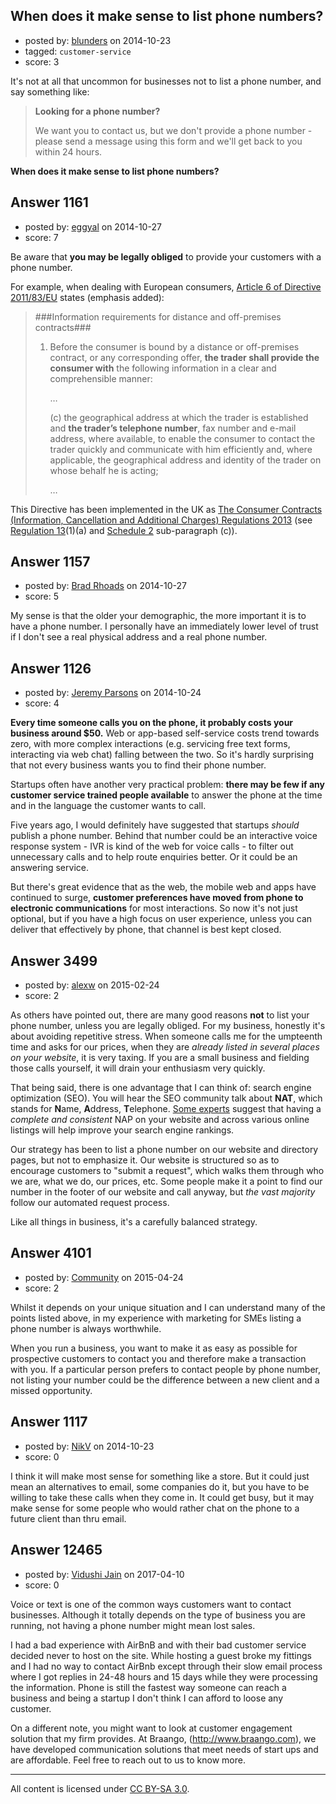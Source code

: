 ## When does it make sense to list phone numbers?

- posted by: [blunders](https://stackexchange.com/users/216182/blunders) on 2014-10-23
- tagged: `customer-service`
- score: 3

It's not at all that uncommon for businesses not to list a phone number, and say something like:

> **Looking for a phone number?**
> 
> We want you to contact us, but we don't provide a phone number -
> please send a message using this form and we'll get back to you within
> 24 hours.

**When does it make sense to list phone numbers?**


## Answer 1161

- posted by: [eggyal](https://stackexchange.com/users/310184/eggyal) on 2014-10-27
- score: 7

Be aware that **you may be legally obliged** to provide your customers with a phone number.

For example, when dealing with European consumers, [Article 6 of Directive 2011/83/EU](http://eur-lex.europa.eu/legal-content/EN/TXT/HTML/?uri=CELEX:32011L0083#d1e1089-64-1) states (emphasis added):

> ###Information requirements for distance and off-premises contracts###
> 
> 1. Before the consumer is bound by a distance or off-premises contract, or any corresponding offer, **the trader shall provide the consumer with** the following information in a clear and comprehensible manner:
>
>     &hellip;
> 
>     (c) the geographical address at which the trader is established and **the trader’s telephone number**, fax number and e-mail address, where available, to enable the consumer to contact the trader quickly and communicate with him efficiently and, where applicable, the geographical address and identity of the trader on whose behalf he is acting;
>
>    &hellip;

This Directive has been implemented in the UK as [The Consumer Contracts (Information, Cancellation and Additional Charges) Regulations 2013](http://www.legislation.gov.uk/uksi/2013/3134/made) (see [Regulation 13](http://www.legislation.gov.uk/uksi/2013/3134/regulation/13/made)(1)(a) and [Schedule 2](http://www.legislation.gov.uk/uksi/2013/3134/schedule/2/made) sub-paragraph (c)).


## Answer 1157

- posted by: [Brad Rhoads](https://stackexchange.com/users/42121/brad-rhoads) on 2014-10-27
- score: 5

My sense is that the older your demographic, the more important it is to have a phone number. I personally have an immediately lower level of trust if I don't see a real physical address and a real phone number.


## Answer 1126

- posted by: [Jeremy Parsons](https://stackexchange.com/users/497810/jeremy-parsons) on 2014-10-24
- score: 4

**Every time someone calls you on the phone, it probably costs your business around $50.** Web or app-based self-service costs trend towards zero, with more complex interactions (e.g. servicing free text forms, interacting via web chat) falling between the two. So it's hardly surprising that not every business wants you to find their phone number.

Startups often have another very practical problem: **there may be few if any customer service trained people available** to answer the phone at the time and in the language the customer wants to call.

Five years ago, I would definitely have suggested that startups *should* publish a phone number. Behind that number could be an interactive voice response system - IVR is kind of the web for voice calls - to filter out unnecessary calls and to help route enquiries better. Or it could be an answering service.

But there's great evidence that as the web, the mobile web and apps have continued to surge, **customer preferences have moved from phone to electronic communications** for most interactions. So now it's not just optional, but if you have a high focus on user experience, unless you can deliver that effectively by phone, that channel is best kept closed.


## Answer 3499

- posted by: [alexw](https://stackexchange.com/users/3556746/alexw) on 2015-02-24
- score: 2

As others have pointed out, there are many good reasons **not** to list your phone number, unless you are legally obliged.  For my business, honestly it's about avoiding repetitive stress.  When someone calls me for the umpteenth time and asks for our prices, when they are *already listed in several places on your website*, it is very taxing.  If you are a small business and fielding those calls yourself, it will drain your enthusiasm very quickly.

That being said, there is one advantage that I can think of: search engine optimization (SEO).  You will hear the SEO community talk about **NAT**, which stands for **N**ame, **A**ddress, **T**elephone.  [Some experts](http://www.customfitonline.com/news/2013/7/15/about-citations-naps-and-seo/) suggest that having a *complete and consistent* NAP on your website and across various online listings will help improve your search engine rankings.

Our strategy has been to list a phone number on our website and directory pages, but not to emphasize it.  Our website is structured so as to encourage customers to "submit a request", which walks them through who we are, what we do, our prices, etc.  Some people make it a point to find our number in the footer of our website and call anyway, but *the vast majority* follow our automated request process.

Like all things in business, it's a carefully balanced strategy.


## Answer 4101

- posted by: [Community](https://stackexchange.com/users/-1/community) on 2015-04-24
- score: 2

Whilst it depends on your unique situation and I can understand many of the points listed above, in my experience with marketing for SMEs listing a phone number is always worthwhile.

When you run a business, you want to make it as easy as possible for prospective customers to contact you and therefore make a transaction with you. If a particular person prefers to contact people by phone number, not listing your number could be the difference between a new client and a missed opportunity.


## Answer 1117

- posted by: [NikV](https://stackexchange.com/users/5018095/nikv) on 2014-10-23
- score: 0

I think it will make most sense for something like a store. But it could just mean an alternatives to email, some companies do it, but you have to be willing to take these calls when they come in. It could get busy, but it may make sense for some people who would rather chat on the phone to a future client than thru email.


## Answer 12465

- posted by: [Vidushi Jain](https://stackexchange.com/users/10654290/vidushi-jain) on 2017-04-10
- score: 0

Voice or text is one of the common ways customers want to contact businesses. Although it totally depends on the type of business you are running, not having a phone number might mean lost sales. 

I had a bad experience with AirBnB and with their bad customer service decided never to host on the site. While hosting a guest broke my fittings and I had no way to contact AirBnb except through their slow email process where I got replies in 24-48 hours and 15 days while they were processing the information. Phone is still the fastest way someone can reach a business and being a startup I don't think I can afford to loose any customer. 

On a different note, you might want to look at customer engagement solution that my firm provides. At Braango, (http://www.braango.com), we have developed communication solutions that meet needs of start ups and are affordable. Feel free to reach out to us to know more.  



---

All content is licensed under [CC BY-SA 3.0](https://creativecommons.org/licenses/by-sa/3.0/).
